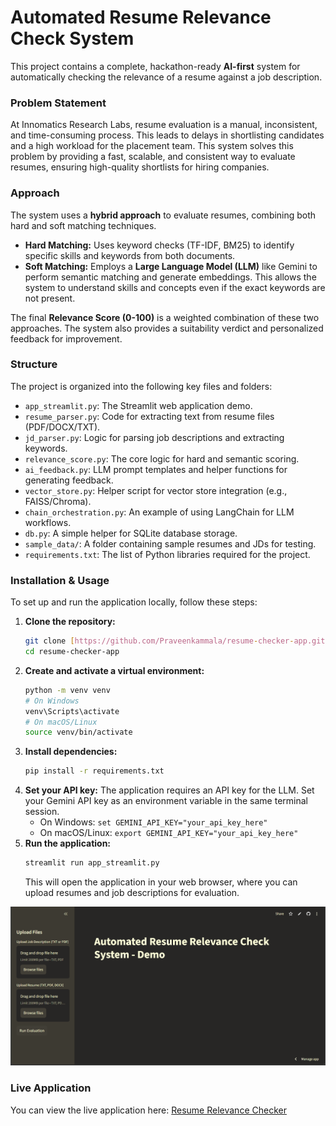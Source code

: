 # Automated Resume Relevance Check System

This project contains a complete, hackathon-ready **AI-first** system for automatically checking the relevance of a resume against a job description.

### Problem Statement

At Innomatics Research Labs, resume evaluation is a manual, inconsistent, and time-consuming process. This leads to delays in shortlisting candidates and a high workload for the placement team. This system solves this problem by providing a fast, scalable, and consistent way to evaluate resumes, ensuring high-quality shortlists for hiring companies.

### Approach

The system uses a **hybrid approach** to evaluate resumes, combining both hard and soft matching techniques.

* **Hard Matching:** Uses keyword checks (TF-IDF, BM25) to identify specific skills and keywords from both documents.
* **Soft Matching:** Employs a **Large Language Model (LLM)** like Gemini to perform semantic matching and generate embeddings. This allows the system to understand skills and concepts even if the exact keywords are not present.

The final **Relevance Score (0-100)** is a weighted combination of these two approaches. The system also provides a suitability verdict and personalized feedback for improvement.

### Structure

The project is organized into the following key files and folders:

* `app_streamlit.py`: The Streamlit web application demo.
* `resume_parser.py`: Code for extracting text from resume files (PDF/DOCX/TXT).
* `jd_parser.py`: Logic for parsing job descriptions and extracting keywords.
* `relevance_score.py`: The core logic for hard and semantic scoring.
* `ai_feedback.py`: LLM prompt templates and helper functions for generating feedback.
* `vector_store.py`: Helper script for vector store integration (e.g., FAISS/Chroma).
* `chain_orchestration.py`: An example of using LangChain for LLM workflows.
* `db.py`: A simple helper for SQLite database storage.
* `sample_data/`: A folder containing sample resumes and JDs for testing.
* `requirements.txt`: The list of Python libraries required for the project.

### Installation & Usage

To set up and run the application locally, follow these steps:

1.  **Clone the repository:**
    ```bash
    git clone [https://github.com/Praveenkammala/resume-checker-app.git](https://github.com/Praveenkammala/resume-checker-app.git)
    cd resume-checker-app
    ```
2.  **Create and activate a virtual environment:**
    ```bash
    python -m venv venv
    # On Windows
    venv\Scripts\activate
    # On macOS/Linux
    source venv/bin/activate
    ```
3.  **Install dependencies:**
    ```bash
    pip install -r requirements.txt
    ```
4.  **Set your API key:**
    The application requires an API key for the LLM. Set your Gemini API key as an environment variable in the same terminal session.
    * On Windows: `set GEMINI_API_KEY="your_api_key_here"`
    * On macOS/Linux: `export GEMINI_API_KEY="your_api_key_here"`
5.  **Run the application:**
    ```bash
    streamlit run app_streamlit.py
    ```
    This will open the application in your web browser, where you can upload resumes and job descriptions for evaluation.

![Application Interface](sample_data/interface.png)

### Live Application

You can view the live application here: [Resume Relevance Checker](https://praveenkammala-resume-checker-app-app-streamlit-lr2jdq.streamlit.app/)
